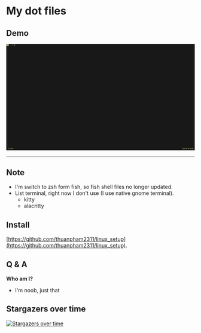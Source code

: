 # My dot files

## Demo

<a href="https://raw.githubusercontent.com/thuanpham2311/dotfiles/master/img/dotfiles.gif">
<img src="./img/dotfiles.gif">
</a>

---

## Note

- I'm switch to zsh form fish, so fish shell files no longer updated.
- List terminal, right now I don't use (I use native gnome terminal).
  - kitty
  - alacritty

## Install

[https://github.com/thuanpham2311/linux_setup](https://github.com/thuanpham2311/linux_setup).

## Q & A

**Who am I?**

- I'm noob, just that

## Stargazers over time

[![Stargazers over time](https://starchart.cc/thuanpham2311/dotfiles.svg)](https://starchart.cc/thuanpham2311/dotfiles)
